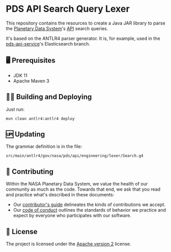 # PDS API Search Query Lexer

This repository contains the resources to create a Java JAR library to parse the [Planetary Data System](https://pds.nasa.gov/)'s [API](https://github.com/NASA-PDS/pds-api) search queries.

It's based on the ANTLR4 parser generator. It is, for example, used in the [pds-api-service](https://github.com/NASA-PDS/pds-api-service)'s Elasticsearch branch.


## 🖥 Prerequisites

- JDK 11
- Apache Maven 3


## 👷‍♀️ Building and Deploying

Just run:

    mvn clean antlr4:antlr4 deploy
    
    
## 🆙 Updating

The grammar definition is in the file: 

    src/main/antlr4/gov/nasa/pds/api/engineering/lexer/Search.g4


## 👥 Contributing

Within the NASA Planetary Data System, we value the health of our community as much as the code. Towards that end, we ask that you read and practice what's described in these documents:

-   Our [contributor's guide](https://github.com/NASA-PDS/.github/blob/main/CONTRIBUTING.md) delineates the kinds of contributions we accept.
-   Our [code of conduct](https://github.com/NASA-PDS/.github/blob/main/CODE_OF_CONDUCT.md) outlines the standards of behavior we practice and expect by everyone who participates with our software.


## 📃 License

The project is licensed under the [Apache version 2](LICENSE.md) license.
